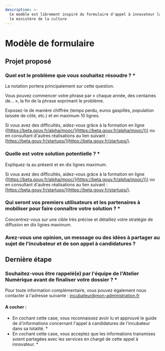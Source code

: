 ```yaml
---
description: >-
  Ce modèle est librement inspiré du formulaire d'appel à innovateur lancé par
  le ministère de la culture
---
```


# Modèle de formulaire

## **Projet proposé**

### **Quel est le problème que vous souhaitez résoudre ? \***

La notation portera principalement sur cette question.

Vous pouvez commencer votre phrase par « chaque année, des centaines de... », la fin de la phrase exprimant le problème. 

Exposez-le de manière chiffrée \(temps perdu, euros gaspillés, population laissée de côté, etc.\) et en maximum 10 lignes. 

Si vous avez des difficultés, aidez-vous grâce à la formation en ligne \([https://beta.gouv.fr/alpha/mooc/](https://beta.gouv.fr/alpha/mooc/)\) ou en consultant d'autres réalisations au lien suivant : [https://beta.gouv.fr/startups/](https://beta.gouv.fr/startups/).

### **Quelle est votre solution potentielle ? \***

Expliquez-la au présent et en dix lignes maximum. 

Si vous avez des difficultés, aidez-vous grâce à la formation en ligne \([https://beta.gouv.fr/alpha/mooc/](https://beta.gouv.fr/alpha/mooc/)\) ou en consultant d'autres réalisations au lien suivant : [https://beta.gouv.fr/startups/](https://beta.gouv.fr/startups/).

### **Qui seront vos premiers utilisateurs et les partenaires à mobiliser pour faire connaître votre solution ? \***

Concentrez-vous sur une cible très précise et détaillez votre stratégie de diffusion en dix lignes maximum.

### **Avez-vous une opinion, un message ou des idées à partager au sujet de l'incubateur et de son appel à candidatures ?** 

## **Dernière étape**

### **Souhaitez-vous être rappelé\(e\) par l'équipe de l'Atelier Numérique avant de finaliser votre dossier ? \***

Pour toute information complémentaire, vous pouvez également nous contacter à l'adresse suivante : incubateur@mon-administration.fr

#### **A cocher :** 

* En cochant cette case, vous reconnaissez avoir lu et approuvé le guide de d'informations concernant l'appel à candidatures de l'incubateur dans sa totalité. \*
* En cochant cette case, vous acceptez que les informations transmises soient partagées avec les services en chargé de cette appel à innovateur. \*

